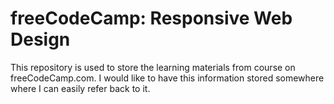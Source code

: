 # freeCodeCamp: Responsive Web Design
This repository is used to store the learning materials from course on freeCodeCamp.com. I would like to have this information stored somewhere where I can easily refer back to it.
